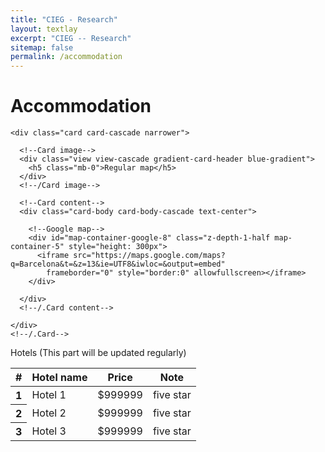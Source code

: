 ```yaml
---
title: "CIEG - Research"
layout: textlay
excerpt: "CIEG -- Research"
sitemap: false
permalink: /accommodation
---
```


# Accommodation

<!--Card-->
    <div class="card card-cascade narrower">

      <!--Card image-->
      <div class="view view-cascade gradient-card-header blue-gradient">
        <h5 class="mb-0">Regular map</h5>
      </div>
      <!--/Card image-->

      <!--Card content-->
      <div class="card-body card-body-cascade text-center">

        <!--Google map-->
        <div id="map-container-google-8" class="z-depth-1-half map-container-5" style="height: 300px">
          <iframe src="https://maps.google.com/maps?q=Barcelona&t=&z=13&ie=UTF8&iwloc=&output=embed"
            frameborder="0" style="border:0" allowfullscreen></iframe>
        </div>

      </div>
      <!--/.Card content-->

    </div>
    <!--/.Card-->
    
Hotels (This part will be updated regularly)
<table class="table">
  <thead class="thead-dark">
    <tr>
      <th scope="col">#</th>
      <th scope="col">Hotel name</th>
      <th scope="col">Price</th>
      <th scope="col">Note</th>
    </tr>
  </thead>
  <tbody>
    <tr>
      <th scope="row">1</th>
      <td>Hotel 1</td>
      <td>$999999</td>
      <td>five star</td>
    </tr>
    <tr>
      <th scope="row">2</th>
      <td>Hotel 2</td>
      <td>$999999</td>
      <td>five star</td>
    </tr>
    <tr>
      <th scope="row">3</th>
      <td>Hotel 3</td>
      <td>$999999</td>
      <td>five star</td>
    </tr>
  </tbody>
</table>


